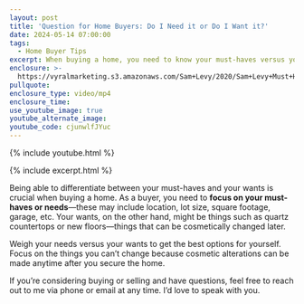 ```yaml
---
layout: post
title: 'Question for Home Buyers: Do I Need it or Do I Want it?'
date: 2024-05-14 07:00:00
tags:
  - Home Buyer Tips
excerpt: When buying a home, you need to know your must-haves versus your wants.
enclosure: >-
  https://vyralmarketing.s3.amazonaws.com/Sam+Levy/2020/Sam+Levy+Must+Haves+vs+Wants+4.mp4
pullquote:
enclosure_type: video/mp4
enclosure_time:
use_youtube_image: true
youtube_alternate_image:
youtube_code: cjunwlfJYuc
---
```

{% include youtube.html %}

{% include excerpt.html %}

Being able to differentiate between your must-haves and your wants is crucial when buying a home. As a buyer, you need to **focus on your must-haves or needs**—these may include location, lot size, square footage, garage, etc. Your wants, on the other hand, might be things such as quartz countertops or new floors—things that can be cosmetically changed later.

Weigh your needs versus your wants to get the best options for yourself. Focus on the things you can’t change because cosmetic alterations can be made anytime after you secure the home.

If you’re considering buying or selling and have questions, feel free to reach out to me via phone or email at any time. I’d love to speak with you.